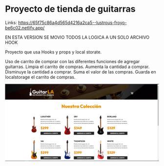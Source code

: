 # Proyecto de tienda de guitarras

Links: https://65f75c86a4d565d4216a2ca5--lustrous-froyo-be6c02.netlify.app/

EN ESTA VERSION SE MOVIO TODOS LA LOGICA A UN SOLO ARCHIVO HOOK

Proyecto que usa Hooks y props y local storate.

Uso de carrito de comprar con las diferentes funciones de agregar guitarras.
Limpia el carrito de compras.
Aumenta la cantidad a comprar.
Disminuye la cantidad a comprar.
Suma el valor de las compras.
Guarda en localstorage el carrito de compras.

<img src="../imgs/01.PNG">
